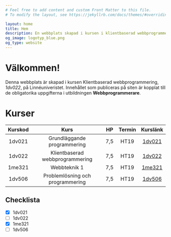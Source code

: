 ```yaml
---
# Feel free to add content and custom Front Matter to this file.
# To modify the layout, see https://jekyllrb.com/docs/themes/#overriding-theme-defaults

layout: home
title: Hem
description: En webbplats skapad i kursen i klientbaserad webbprogrammering (1dv022) på LnU.
og_image: logotyp_blue.png
og_type: website
---
```


# Välkommen!

Denna webbplats är skapad i kursen Klientbaserad webbprogrammering, _1dv022_, på Linnéuniveristet. Innehållet som publiceras på siten är kopplat till de obligatorika uppgifterna i utbildningen **Webbprogrammerare**. 

# Kurser

| Kurskod       | Kurs                              | HP    | Termin  | Kurslänk                                                                      |
| :------------:|:---------------------------------:|:-----:|:-------:|:-----------------------------------------------------------------------------:|
| 1dv021   | Grundläggande programmering       | 7,5   | HT19    | [1dv021](https://coursepress.gitbook.io/1dv021/)                              |
| 1dv022        | Klientbaserad webbprogrammering   |   7,5 | HT19    | [1dv022](http://coursepress.lnu.se/kurs/klientbaserad-webbprogrammering/)     |
| 1me321    | Webbteknik 1                      |    7,5| HT19    | [1me321](http://medieteknik.lnu.se/1me321/index.htm)                          |
| 1dv506        | Problemlösning och programmering  |    7,5| HT19    | [1dv506](https://mymoodle.lnu.se/course/view.php?id=43240)                    |


## Checklista

- [x] 1dv021
- [ ] 1dv022
- [x] 1me321
- [ ] 1dv506
